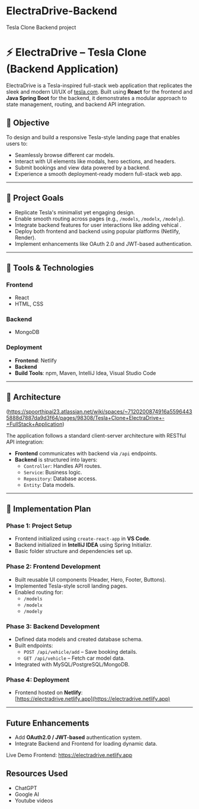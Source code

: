 # ElectraDrive-Backend
Tesla Clone Backend project

# ⚡ ElectraDrive – Tesla Clone (Backend Application)

ElectraDrive is a Tesla-inspired full-stack web application that replicates the sleek and modern UI/UX of [tesla.com](https://www.tesla.com). Built using **React** for the frontend and **Java Spring Boot** for the backend, it demonstrates a modular approach to state management, routing, and backend API integration.

## 🚀 Objective

To design and build a responsive Tesla-style landing page that enables users to:

- Seamlessly browse different car models.
- Interact with UI elements like modals, hero sections, and headers.
- Submit bookings and view data powered by a backend.
- Experience a smooth deployment-ready modern full-stack web app.

---

## 🎯 Project Goals

- Replicate Tesla's minimalist yet engaging design.
- Enable smooth routing across pages (e.g., `/models`, `/modelx`, `/modely`).
- Integrate backend features for user interactions like adding vehical .
- Deploy both frontend and backend using popular platforms (Netlify, Render).
- Implement enhancements like OAuth 2.0 and JWT-based authentication.

---

## 🧰 Tools & Technologies

### Frontend
- React
- HTML, CSS

### Backend
- MongoDB

### Deployment
- **Frontend**: Netlify
- **Backend**
- **Build Tools**: npm, Maven, IntelliJ Idea, Visual Studio Code

---

## 🧱 Architecture
(https://spoorthipai23.atlassian.net/wiki/spaces/~7120200874916a55964435888d7887da9d3f64/pages/98308/Tesla+Clone+ElectraDrive+-+FullStack+Application)

The application follows a standard client-server architecture with RESTful API integration:

- **Frontend** communicates with backend via `/api` endpoints.
- **Backend** is structured into layers:
  - `Controller`: Handles API routes.
  - `Service`: Business logic.
  - `Repository`: Database access.
  - `Entity`: Data models.

---

## 🔧 Implementation Plan

### Phase 1: Project Setup
- Frontend initialized using `create-react-app` in **VS Code**.
- Backend initialized in **IntelliJ IDEA** using Spring Initializr.
- Basic folder structure and dependencies set up.

### Phase 2: Frontend Development
- Built reusable UI components (Header, Hero, Footer, Buttons).
- Implemented Tesla-style scroll landing pages.
- Enabled routing for:
  - `/models`
  - `/modelx`
  - `/modely`

### Phase 3: Backend Development
- Defined data models and created database schema.
- Built endpoints:
  - `POST /api/vehicle/add` – Save booking details.
  - `GET /api/vehicle` – Fetch car model data.
- Integrated with MySQL/PostgreSQL/MongoDB.

### Phase 4: Deployment
- Frontend hosted on **Netlify**:  
  [https://electradrive.netlify.app](https://electradrive.netlify.app)

---

## Future Enhancements

- Add **OAuth2.0 / JWT-based** authentication system.
- Integrate Backend and Frontend for loading dynamic data.

Live Demo
Frontend: https://electradrive.netlify.app

## Resources Used
- ChatGPT
- Google AI
- Youtube videos

